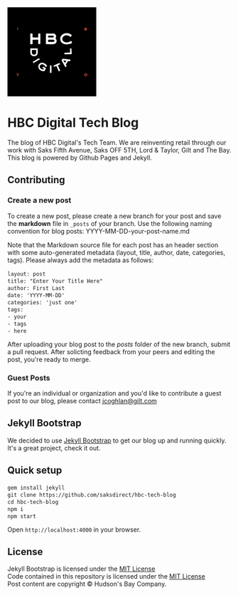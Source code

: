 <img src="img/hbc-digital-logo-with-background.png" alt="logo" width="200" height="200">

# HBC Digital Tech Blog

The blog of HBC Digital's Tech Team. We are reinventing retail through our work with Saks Fifth Avenue, Saks OFF 5TH, Lord & Taylor, Gilt and The Bay. This blog is powered by Github Pages and Jekyll.

## Contributing

### Create a new post

To create a new post, please create a new branch for your post and save the **markdown** file in `_posts` of your branch. Use the following naming convention for blog posts: YYYY-MM-DD-your-post-name.md

Note that the Markdown source file for each post has an header section with some auto-generated metadata (layout, title, author, date, categories, tags). Please always add the metadata as follows:

```
layout: post
title: "Enter Your Title Here"
author: First Last
date: 'YYYY-MM-DD'
categories: 'just one'
tags: 
- your
- tags
- here
```

After uploading your blog post to the _posts_ folder of the new branch, submit a pull request. After solicting feedback from your peers and editing the post, you're ready to merge. 

### Guest Posts

If you're an individual or organization and you'd like to contribute a guest post to our blog, please contact [jcoghlan@gilt.com](mailto:jcoghlan@gilt.com)

## Jekyll Bootstrap

We decided to use [Jekyll Bootstrap](http://jekyllbootstrap.com) to get our blog up and running quickly. It's a great project, check it out.

## Quick setup

```
gem install jekyll
git clone https://github.com/saksdirect/hbc-tech-blog
cd hbc-tech-blog
npm i
npm start
```

Open `http://localhost:4000` in your browser.


## License

Jekyll Bootstrap is licensed under the [MIT License](http://opensource.org/licenses/MIT)  
Code contained in this repository is licensed under the [MIT License](https://raw.githubusercontent.com/gilt/tech-blog/gh-pages/LICENSE)  
Post content are copyright &copy; Hudson's Bay Company.
